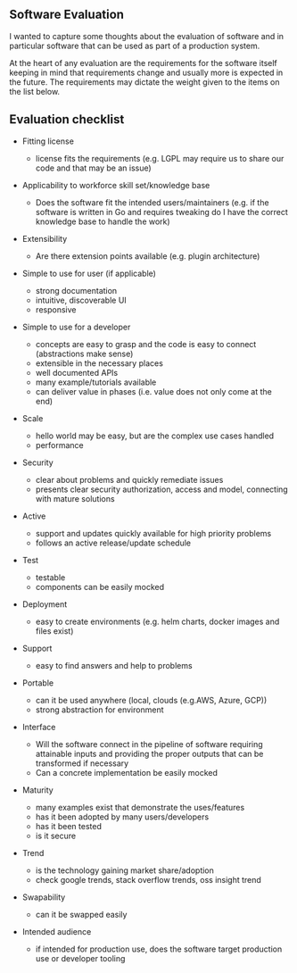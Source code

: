 ## Software Evaluation

I wanted to capture some thoughts about the evaluation of software and in particular software that can be used as part of a production system.

At the heart of any evaluation are the requirements for the software itself keeping in mind that requirements change and usually more is expected in the future. The requirements may dictate the weight given to the items on the list below.

Evaluation checklist 
--------------------

- Fitting license
  - license fits the requirements (e.g. LGPL may require us to share our code and that may be an issue)

- Applicability to workforce skill set/knowledge base
  - Does the software fit the intended users/maintainers (e.g. if the software is written in Go and requires tweaking do I have the correct knowledge base to handle the work)

- Extensibility
  - Are there extension points available (e.g. plugin architecture)

- Simple to use for user (if applicable)
  - strong documentation
  - intuitive, discoverable UI
  - responsive

- Simple to use for a developer
  - concepts are easy to grasp and the code is easy to connect (abstractions make sense)
  - extensible in the necessary places
  - well documented APIs
  - many example/tutorials available
  - can deliver value in phases (i.e. value does not only come at the end)

- Scale
  - hello world may be easy, but are the complex use cases handled
  - performance

- Security
  - clear about problems and quickly remediate issues
  - presents clear security authorization, access and model, connecting with mature solutions

- Active
  - support and updates quickly available for high priority problems
  - follows an active release/update schedule  

- Test
  - testable
  - components can be easily mocked

- Deployment
  - easy to create environments (e.g. helm charts, docker images and files exist)

- Support
  - easy to find answers and help to problems

- Portable
  - can it be used anywhere (local, clouds (e.g.AWS, Azure, GCP))
  - strong abstraction for environment

- Interface
  - Will the software connect in the pipeline of software requiring attainable inputs and providing the proper outputs that can be transformed if necessary
  - Can a concrete implementation be easily mocked

- Maturity
  - many examples exist that demonstrate the uses/features
  - has it been adopted by many users/developers
  - has it been tested
  - is it secure

- Trend
  - is the technology gaining market share/adoption
  - check google trends, stack overflow trends, oss insight trend

- Swapability
  - can it be swapped easily

- Intended audience
  - if intended for production use, does the software target production use or developer tooling
